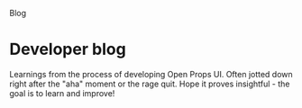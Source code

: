 <script setup lang="ts">
import BlogPosts from "../.vitepress/theme/theme-default/components/custom/BlogPosts.vue"

</script>

<hgroup>
<p>Blog</p>
<h1>Developer blog</h1>
<p>
Learnings from the process of developing Open Props UI. Often jotted down right after the "aha" moment or the rage quit. Hope it proves insightful - the goal is to learn and improve!
</p>
</hgroup>

<BlogPosts />
